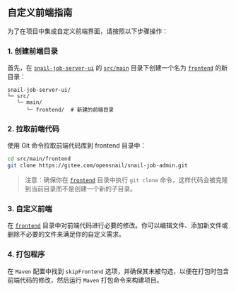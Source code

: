 ## 自定义前端指南

为了在项目中集成自定义前端界面，请按照以下步骤操作：

### 1. 创建前端目录

首先，在 [`snail-job-server-ui`]() 的 [`src/main`](src/main) 目录下创建一个名为 [`frontend`](src/main/frontend) 的新目录：

```
snail-job-server-ui/
└─ src/
   └─ main/
      └─ frontend/  # 新建的前端目录
```

### 2. 拉取前端代码

使用 Git 命令拉取前端代码库到 frontend 目录中：

```bash
cd src/main/frontend
git clone https://gitee.com/opensnail/snail-job-admin.git
```

> 注意：确保你在 [`frontend`](src/main/frontend) 目录中执行 `git clone` 命令，这样代码会被克隆到当前目录而不是创建一个新的子目录。

### 3. 自定义前端

在 [`frontend`](src/main/frontend) 目录中对前端代码进行必要的修改。你可以编辑文件、添加新文件或删除不必要的文件来满足你的自定义需求。

### 4. 打包程序

在 `Maven` 配置中找到 `skipFrontend` 选项，并确保其未被勾选，以便在打包时包含前端代码的修改，然后运行 `Maven` 打包命令来构建项目。
